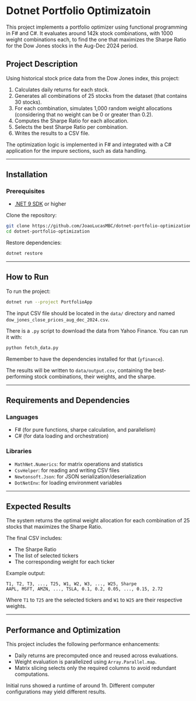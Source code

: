 # Dotnet Portfolio Optimizatoin

This project implements a portfolio optimizer using functional programming in F# and C#. It evaluates around 142k stock combinations, with 1000 weight combinations each, to find the one that maximizes the Sharpe Ratio for the Dow Jones stocks in the Aug-Dec 2024 period.

## **Project Description**

Using historical stock price data from the Dow Jones index, this project:

1. Calculates daily returns for each stock.
2. Generates all combinations of 25 stocks from the dataset (that contains 30 stocks).
3. For each combination, simulates 1,000 random weight allocations (considering that no weight can be 0 or greater than 0.2).
4. Computes the Sharpe Ratio for each allocation.
5. Selects the best Sharpe Ratio per combination.
6. Writes the results to a CSV file.

The optimization logic is implemented in F# and integrated with a C# application for the impure sections, such as data handling.

---

## **Installation**

### Prerequisites

- [.NET 9 SDK](https://dotnet.microsoft.com/en-us/download) or higher

Clone the repository:

```bash
git clone https://github.com/JoaoLucasMBC/dotnet-portfolio-optimization.git
cd dotnet-portfolio-optimization
````

Restore dependencies:

```bash
dotnet restore
```

---

## How to Run

To run the project:

```bash
dotnet run --project PortfolioApp
```

The input CSV file should be located in the `data/` directory and named `dow_jones_close_prices_aug_dec_2024.csv`.

There is a `.py` script to download the data from Yahoo Finance. You can run it with:

```bash
python fetch_data.py
```

Remember to have the dependencies installed for that (`yfinance`).

The results will be written to `data/output.csv`, containing the best-performing stock combinations, their weights, and the sharpe.

---

## Requirements and Dependencies

### Languages

* F# (for pure functions, sharpe calculation, and parallelism)
* C# (for data loading and orchestration)

### Libraries

* `MathNet.Numerics`: for matrix operations and statistics
* `CsvHelper`: for reading and writing CSV files
* `Newtonsoft.Json`: for JSON serialization/deserialization
* `DotNetEnv`: for loading environment variables

---

## Expected Results

The system returns the optimal weight allocation for each combination of 25 stocks that maximizes the Sharpe Ratio.

The final CSV includes:

* The Sharpe Ratio
* The list of selected tickers
* The corresponding weight for each ticker

Example output:

```csv
T1, T2, T3, ..., T25, W1, W2, W3, ..., W25, Sharpe
AAPL, MSFT, AMZN, ..., TSLA, 0.1, 0.2, 0.05, ..., 0.15, 2.72
```

Where `T1` to `T25` are the selected tickers and `W1` to `W25` are their respective weights.

---

## Performance and Optimization

This project includes the following performance enhancements:

* Daily returns are precomputed once and reused across evaluations.
* Weight evaluation is parallelized using `Array.Parallel.map`.
* Matrix slicing selects only the required columns to avoid redundant computations.

Initial runs showed a runtime of around 1h. Different computer configurations may yield different results.
